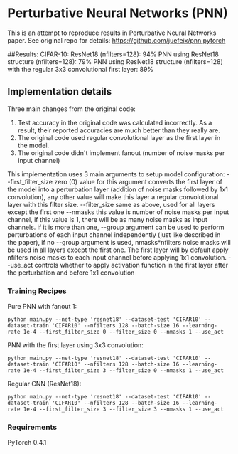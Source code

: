 # Perturbative Neural Networks (PNN)
This is an attempt to reproduce results in Perturbative Neural Networks paper.
See original repo for details: https://github.com/juefeix/pnn.pytorch

##Results:
CIFAR-10:
ResNet18 (nfilters=128): 94% 
PNN using ResNet18 structure (nfilters=128): 79%
PNN using ResNet18 structure (nfilters=128) with the regular 3x3 convolutional first layer: 89%


## Implementation details
Three main changes from the original code:
1. Test accuracy in the original code was calculated incorrectly. As a result, their reported accuracies are much better than they really are. 
2. The original code used regular convolutional layer as the first layer in the model. 
3. The original code didn't implement fanout (number of noise masks per input channel)

This implementation uses 3 main arguments to setup model configuration:
--first_filter_size  zero (0) value for this argument converts the first layer of the model into a perturbation layer (addition of noise masks followed by 1x1 convolution), any other value will make this layer a regular convolutional layer with this filter size. 
--filter_size same as above, used for all layers except the first one
--nmasks this value is number of noise masks per input channel, if this value is 1, there will be as many noise masks as input channels. if it is more than one, --group argument can be used to perform perturbations of each input channel independently (just like described in the paper), if no --group argument is used, nmasks*nfilters noise masks will be used in all layers except the first one. The first layer will by default apply nfilters noise masks to each input channel before applying 1x1 convolution.
--use_act controls whether to apply activation function in the first layer after the perturbation and before 1x1 convolution

### Training Recipes
Pure PNN with fanout 1:
```
python main.py --net-type 'resnet18' --dataset-test 'CIFAR10' --dataset-train 'CIFAR10' --nfilters 128 --batch-size 16 --learning-
rate 1e-4 --first_filter_size 0 --filter_size 0 --nmasks 1 --use_act
```

PNN with the first layer using 3x3 convolution:
```
python main.py --net-type 'resnet18' --dataset-test 'CIFAR10' --dataset-train 'CIFAR10' --nfilters 128 --batch-size 16 --learning-
rate 1e-4 --first_filter_size 3 --filter_size 0 --nmasks 1 --use_act
```

Regular CNN (ResNet18):
```
python main.py --net-type 'resnet18' --dataset-test 'CIFAR10' --dataset-train 'CIFAR10' --nfilters 128 --batch-size 16 --learning-
rate 1e-4 --first_filter_size 3 --filter_size 3 --nmasks 1 --use_act
```

### Requirements
PyTorch 0.4.1
